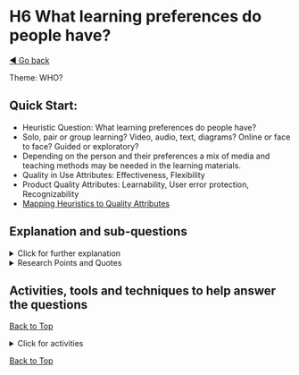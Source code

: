 <a name="TopofPage"></a>
# H6 What learning preferences do people have?
[◄ Go back](README.md)

Theme: WHO?

## Quick Start:

- Heuristic Question: What learning preferences do people have?
- Solo, pair or group learning? Video, audio, text, diagrams? Online or face to face? Guided or exploratory?	
- Depending on the person and their preferences a mix of media and teaching methods may be needed in the learning materials.
- Quality in Use Attributes: Effectiveness, Flexibility
- Product Quality Attributes: Learnability, User error protection, Recognizability
- [Mapping Heuristics to Quality Attributes](Qualityattributesv2.md)



## Explanation and sub-questions

<details close><summary>Click for further explanation</summary> 
  
Think about: 
- Providing learning materials as video, audio, text, pictorial/diagrams.
- Providing learning materials for both solo and team learning.
- Providing learning materials for practical and theoretical styles of learning.
- Online versus face to face learning
- Provide “short burst” and extended learning opportunities.

Key questions to ask yourself:
- have you considered solo and group learning routes?
- have you considered what mix of theory, practice, guided and exploratory learning is appropriate?
- have you considered learning and help materials in different media?
- have you considered both face to face and remote learning?
- have you considered how mentoring, coaching, listening and doing might be included?
- have you considered how self-help learning might be used?
- have you considered how to train the trainers, coaches and mentors?
- what might affect people's learning preferences because of situational, temporary or permanent access needs or disability?
- what else might inhibit or enhance their learning?
  
</details>

<details close>
<summary>Research Points and Quotes</summary>

Research Point: we found that people expressed a range of preferences for how to learn – for example whether solo or in pairs, prefer media, whether guided or exploratory AND that these did not necessarily match with their general problem-solving or communication preferences. We also found that people had very little time allowed for learning and development.

*``videos and training courses waste my time ... videos are too slow ... skimming text is quicker''*

*``video over text - small bites''*

*``learning materials not always appropriate [lots of self study in the organization, very narrow in how it manages learning preferences] to read or video [is] too limited / too narrow [they] try to choose one size fits all''*

</details>



## Activities, tools and techniques to help answer the questions

[Back to Top](#TopofPage)

<details close>
  <summary> Click for activities </summary>


To understand *Who learns how* you need to understand their different learning preferences.  
Some people prefer solo and group/pair learning.  People will need theory, practice, exploring, and guided learning. People may have preferences or needs for different media.
For your personas you could ask a representative group if they prefer team or solo learning, and what mix of exploratory versus guided/theory learning they prefer, or you could provide a range of answers across your personas. 

<details close>
<summary>Mini usage case 1 solo or pair learning?</summary>

In one trial of the heuristics, we asked a group of people who were choosing a tool to enable their team to work together about learning and problem solving preferences. We found a wide range of preferences across solo and group learning, and that these were not the same as problem solving preferences. The graph shows that some of the people in the group preferred to learn solo, even if they preferred team problem solving. Similarly there was a range of responses to whether learning was best done practical/exploratory or guided/reading/theory. Note that this is true for this specific group; it may not be generally true.  


![graph shows preference for learning solo or team drop from 40% preferring solo learning down to none preferring all team learning. Preference of 50% of participants to have mix of learning by doing and through theory. Problem solving preferences are more team based and about the same for exploratory versus guided/theory.][learningpref](learning-pref-graph.jpg)

[learningpref]: learning-pref-graph.jpg

To get the results in the graph above, we asked four questions on a Lickert Scale:

- 	when learning something new	do you prefer learning more solo	or more in a team?
- 	when solving problems	do you prefer problem solving more solo	or more in a team?
- 	when learning something new	learning do you prefer more doing/ practice	or more reading/theory?
- 	when solving problems	do you prefer problem solving more by exploring/doing	or more by following theory/rules?

</details>

<details close>
<summary>Mini usage case 2 self-service or coaching? </summary>

In one case study, in a large organization, with 5000 engineers and 40 automation engineers, a participant discussing this heuristic said that, in their context, it is very hard to know how to deliver appropriate training and appropriate succession planning: *'With the proportion of automation engineers to testers and to developers  'coach the coach' sessions prove most useful.'* In this context, the question *'where do we target hands-on learning?'* is an important one because of the practicalities of scaling training across multiple offices and locations in a large team. *'While self-service training is logistically easier to organize, it may not be optimal for knowledge transfer and confidence: Self Service training is the preferred approach, but is it the best for learning? Not sure. Some people love self-serve learning as they can control the pace, other prefer hands-on impact.'*

</details>

We have a [worked example of using this heuristic in persona development](Technique-Personas-and-Archetypes.md).

We have tabulated the [Quality in Use and Product Quality Attributes](Qualityattributesv2.md) in a priority order based on the input from industry practitioners during our research. Use that data to help you focus on the optimal product attributes to meet the QiU/UX goals for your tool. We've included quotes from practitioners that you can use to help you understand your own goals, stakeholders, and contexts, plus a cross reference between the heuristics and the quality attributes. **These may help wth persona development.**

Other Activities: 
- Use what you have discovered about [communication styles in H04](H04-What-comunication-needs-or-preferences-do-those-people-have.md) to inform both the media and the formats in which you supply learning materials.
- If you have not worked with learning preferences, here is an article which may help you enrich your persona definition with [learning preferences](https://cultivatedmanagement.com/two-learning-styles/).

</details>

[Back to Top](#TopofPage)
